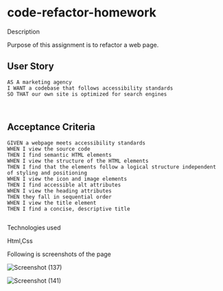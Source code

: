 # code-refactor-homework

Description

 Purpose of this assignment is to refactor a web page.
 
 ## User Story

```
AS A marketing agency
I WANT a codebase that follows accessibility standards
SO THAT our own site is optimized for search engines



```

## Acceptance Criteria

```
GIVEN a webpage meets accessibility standards
WHEN I view the source code
THEN I find semantic HTML elements
WHEN I view the structure of the HTML elements
THEN I find that the elements follow a logical structure independent of styling and positioning
WHEN I view the icon and image elements
THEN I find accessible alt attributes
WHEN I view the heading attributes
THEN they fall in sequential order
WHEN I view the title element
THEN I find a concise, descriptive title


```


Technologies used

Html,Css










Following is screenshots of the page

![Screenshot (137)](https://user-images.githubusercontent.com/101385521/187051309-b526a662-43f2-4db8-a5a5-15e354b11296.png)


![Screenshot (141)](https://user-images.githubusercontent.com/101385521/187051527-4014ef57-3043-41a3-a201-62ee06904fd0.png)


